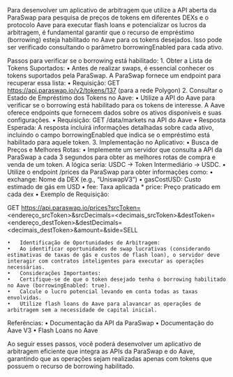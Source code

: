 Para desenvolver um aplicativo de arbitragem que utilize a API aberta da ParaSwap para pesquisa de preços de tokens em diferentes DEXs e o protocolo Aave para executar flash loans e potencializar os lucros da arbitragem, é fundamental garantir que o recurso de empréstimo (borrowing) esteja habilitado no Aave para os tokens desejados. Isso pode ser verificado consultando o parâmetro borrowingEnabled para cada ativo.

Passos para verificar se o borrowing está habilitado:
	1.	Obter a Lista de Tokens Suportados:
	•	Antes de realizar swaps, é essencial conhecer os tokens suportados pela ParaSwap. A ParaSwap fornece um endpoint para recuperar essa lista:
	•	Requisição: GET https://api.paraswap.io/v2/tokens/137 (para a rede Polygon)
	2.	Consultar o Estado de Empréstimo dos Tokens no Aave:
	•	Utilize a API do Aave para verificar se o borrowing está habilitado para os tokens de interesse. A Aave oferece endpoints que fornecem dados sobre os ativos disponíveis e suas configurações.
	•	Requisição: GET /data/markets na API do Aave
	•	Resposta Esperada: A resposta incluirá informações detalhadas sobre cada ativo, incluindo o campo borrowingEnabled que indica se o empréstimo está habilitado para aquele token.
	3.	Implementação no Aplicativo:
	•	Busca de Preços e Melhores Rotas:
	•	Implemente um servidor que consulta a API da ParaSwap a cada 3 segundos para obter as melhores rotas de compra e venda de um token. A lógica seria: USDC -> Token Intermediário -> USDC.
	•	Utilize o endpoint /prices da ParaSwap para obter informações como:
	•	exchange: Nome da DEX (e.g., “UniswapV3”)
	•	gasCostUSD: Custo estimado de gás em USD
	•	fee: Taxa aplicada
    *   price: Preço praticado em cada dex
	•	Exemplo de Requisição:

GET https://api.paraswap.io/prices?srcToken=<endereço_srcToken>&srcDecimals=<decimais_srcToken>&destToken=<endereço_destToken>&destDecimals=<decimais_destToken>&amount=<quantidade>&side=SELL


	•	Identificação de Oportunidades de Arbitragem:
	•	Ao identificar oportunidades de swap lucrativas (considerando estimativas de taxas de gás e custos de flash loan), o servidor deve interagir com contratos inteligentes para executar as operações necessárias.
	•	Considerações Importantes:
	•	Certifique-se de que o token desejado tenha o borrowing habilitado no Aave (borrowingEnabled: true).
	•	Calcule o lucro potencial levando em conta todas as taxas envolvidas.
	•	Utilize flash loans do Aave para alavancar as operações de arbitragem sem a necessidade de capital inicial.

Referências:
	•	Documentação da API da ParaSwap
	•	Documentação do Aave V3
	•	Flash Loans no Aave

Ao seguir esses passos, você poderá desenvolver um aplicativo de arbitragem eficiente que integra as APIs da ParaSwap e do Aave, garantindo que as operações sejam realizadas apenas com tokens que possuem o recurso de borrowing habilitado.